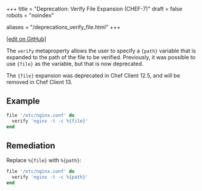 +++
title = "Deprecation: Verify File Expansion (CHEF-7)"
draft = false
robots = "noindex"


aliases = "/deprecations_verify_file.html"
+++

[\[edit on GitHub\]](https://github.com/chef/chef-web-docs/blob/master/content/deprecations_verify_file.md)

The `verify` metaproperty allows the user to specify a `{path}` variable
that is expanded to the path of the file to be verified. Previously, it
was possible to use `{file}` as the variable, but that is now
deprecated.

The `{file}` expansion was deprecated in Chef Client 12.5, and will be
removed in Chef Client 13.

## Example

```ruby
file '/etc/nginx.conf' do
  verify 'nginx -t -c %{file}'
end
```

## Remediation

Replace `%{file}` with `%{path}`:

```ruby
file '/etc/nginx.conf' do
  verify 'nginx -t -c %{path}'
end
```
